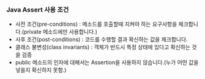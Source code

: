 

### Java Assert 사용 조건
- 사전 조건(pre-conditions) : 메소드를 호출할때 지켜야 하는 요구사항을 체크합니다.(private 메소드에만 사용합니다.)
- 사후 조건(post-conditions) : 코드를 수행할 결과 확신하는 값을 체크합니다.
- 클래스 불변성(class invariants) : 객체가 반드시 특정 상태에 있다고 확신하는 것을 검증
- public 메소드의 인자에 대해서는 Assertion을 사용하지 않습니다.(누가 어떤 값을 넣을지 확신하지 못함.)